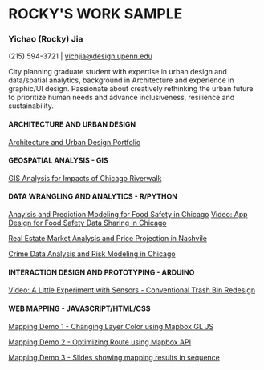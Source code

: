# ROCKY'S WORK SAMPLE

### Yichao (Rocky) Jia
(215) 594-3721 | yichjia@design.upenn.edu

City planning graduate student with expertise
in urban design and data/spatial analytics,
background in Architecture and experience in
graphic/UI design. Passionate about creatively
rethinking the urban future to prioritize human
needs and advance inclusiveness, resilience
and sustainability.

#### ARCHITECTURE AND URBAN DESIGN 
[Architecture and Urban Design Portfolio](https://issuu.com/rocj/docs/yj_worksample) 

#### GEOSPATIAL ANALYSIS - GIS
[GIS Analysis for Impacts of Chicago Riverwalk](https://issuu.com/rocj/docs/gis_worksample) 

#### DATA WRANGLING AND ANALYTICS - R/PYTHON

[Anaylsis and Prediction Modeling for Food Safety in Chicago](https://rochineer.github.io/Food-Inspection-Modeling/) 
[Video: App Design for Food Safety Data Sharing in Chicago](https://youtu.be/kkv4jmZV-iU)

[Real Estate Market Analysis and Price Projection in Nashvile](https://rochineer.github.io/Data-Analytics-Home-Price-Prediction/) 

[Crime Data Analysis and Risk Modeling in Chicago](https://rochineer.github.io/Crime-Risk-Chicago/)

#### INTERACTION DESIGN AND PROTOTYPING - ARDUINO

[Video: A Little Experiment with Sensors - Conventional Trash Bin Redesign](https://youtu.be/hZdT3pXvnZ4)


#### WEB MAPPING - JAVASCRIPT/HTML/CSS

[Mapping Demo 1 - Changing Layer Color using Mapbox GL JS](https://rochineer.github.io/Web-Mapping-Demo-1/) 

[Mapping Demo 2 - Optimizing Route using Mapbox API](https://rochineer.github.io/Web-Mapping-Demo2/) 

[Mapping Demo 3 - Slides showing mapping results in sequence](https://rochineer.github.io/midterm_YJ/ ) 
